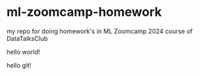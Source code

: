 # ml-zoomcamp-homework
my repo for doing homework's in ML Zoomcamp 2024 course of DataTalksClub

hello world!

hello git!